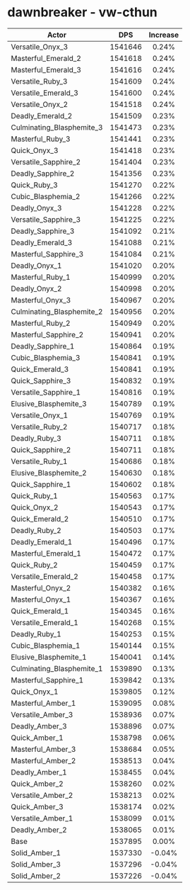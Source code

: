 # dawnbreaker - vw-cthun
| Actor | DPS | Increase |
|---|:---:|:---:|
|Versatile_Onyx_3|1541646|0.24%|
|Masterful_Emerald_2|1541618|0.24%|
|Masterful_Emerald_3|1541616|0.24%|
|Versatile_Ruby_3|1541609|0.24%|
|Versatile_Emerald_3|1541600|0.24%|
|Versatile_Onyx_2|1541518|0.24%|
|Deadly_Emerald_2|1541509|0.23%|
|Culminating_Blasphemite_3|1541473|0.23%|
|Masterful_Ruby_3|1541441|0.23%|
|Quick_Onyx_3|1541418|0.23%|
|Versatile_Sapphire_2|1541404|0.23%|
|Deadly_Sapphire_2|1541356|0.23%|
|Quick_Ruby_3|1541270|0.22%|
|Cubic_Blasphemia_2|1541266|0.22%|
|Deadly_Onyx_3|1541228|0.22%|
|Versatile_Sapphire_3|1541225|0.22%|
|Deadly_Sapphire_3|1541092|0.21%|
|Deadly_Emerald_3|1541088|0.21%|
|Masterful_Sapphire_3|1541084|0.21%|
|Deadly_Onyx_1|1541020|0.20%|
|Masterful_Ruby_1|1540999|0.20%|
|Deadly_Onyx_2|1540998|0.20%|
|Masterful_Onyx_3|1540967|0.20%|
|Culminating_Blasphemite_2|1540956|0.20%|
|Masterful_Ruby_2|1540949|0.20%|
|Masterful_Sapphire_2|1540941|0.20%|
|Deadly_Sapphire_1|1540864|0.19%|
|Cubic_Blasphemia_3|1540841|0.19%|
|Quick_Emerald_3|1540841|0.19%|
|Quick_Sapphire_3|1540832|0.19%|
|Versatile_Sapphire_1|1540816|0.19%|
|Elusive_Blasphemite_3|1540789|0.19%|
|Versatile_Onyx_1|1540769|0.19%|
|Versatile_Ruby_2|1540717|0.18%|
|Deadly_Ruby_3|1540711|0.18%|
|Quick_Sapphire_2|1540711|0.18%|
|Versatile_Ruby_1|1540686|0.18%|
|Elusive_Blasphemite_2|1540630|0.18%|
|Quick_Sapphire_1|1540602|0.18%|
|Quick_Ruby_1|1540563|0.17%|
|Quick_Onyx_2|1540543|0.17%|
|Quick_Emerald_2|1540510|0.17%|
|Deadly_Ruby_2|1540503|0.17%|
|Deadly_Emerald_1|1540496|0.17%|
|Masterful_Emerald_1|1540472|0.17%|
|Quick_Ruby_2|1540459|0.17%|
|Versatile_Emerald_2|1540458|0.17%|
|Masterful_Onyx_2|1540382|0.16%|
|Masterful_Onyx_1|1540367|0.16%|
|Quick_Emerald_1|1540345|0.16%|
|Versatile_Emerald_1|1540268|0.15%|
|Deadly_Ruby_1|1540253|0.15%|
|Cubic_Blasphemia_1|1540144|0.15%|
|Elusive_Blasphemite_1|1540041|0.14%|
|Culminating_Blasphemite_1|1539890|0.13%|
|Masterful_Sapphire_1|1539842|0.13%|
|Quick_Onyx_1|1539805|0.12%|
|Masterful_Amber_1|1539095|0.08%|
|Versatile_Amber_3|1538936|0.07%|
|Deadly_Amber_3|1538896|0.07%|
|Quick_Amber_1|1538798|0.06%|
|Masterful_Amber_3|1538684|0.05%|
|Masterful_Amber_2|1538513|0.04%|
|Deadly_Amber_1|1538455|0.04%|
|Quick_Amber_2|1538260|0.02%|
|Versatile_Amber_2|1538213|0.02%|
|Quick_Amber_3|1538174|0.02%|
|Versatile_Amber_1|1538099|0.01%|
|Deadly_Amber_2|1538065|0.01%|
|Base|1537895|0.00%|
|Solid_Amber_1|1537330|-0.04%|
|Solid_Amber_3|1537296|-0.04%|
|Solid_Amber_2|1537226|-0.04%|
